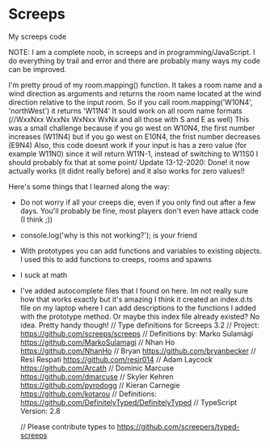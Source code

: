 # Screeps
My screeps code

NOTE: I am a complete noob, in screeps and in programming/JavaScript.
I do everything by trail and error and there are probably many ways my code can be improved.

I'm pretty proud of my room.mapping() function. It takes a room name and a wind direction as arguments and returns the room name located at the wind direction relative to the input room.
So if you call room.mapping('W10N4', 'northWest') it returns 'W11N4'
It sould work on all room name formats (//WxxNxx WxxNx WxNxx WxNx and all those with S and E as well) This was a small challenge because if you go west on W10N4, the first number increases (W11N4) but if you go west on E10N4, the frist number decreases (E9N4)
Also, this code doesnt work if your input is has a zero value (for example W11N0) since it will return W11N-1, instead of switching to W11S0 
    I should probably fix that at some point/
    Update 13-12-2020: Done! it now actually works (it didnt really before) and it also works for zero values!!

Here's some things that I learned along the way:

- Do not worry if all your creeps die, even if you only find out after a few days. You'll probably be fine, most players don't even have attack code (I think ;))
- console.log('why is this not working?'); is your friend
- With prototypes you can add functions and variables to existing objects.
    I used this to add functions to creeps, rooms and spawns
- I suck at math
- I've added autocomplete files that I found on here. Im not really sure how that works exactly but it's amazing
    I think it created an index.d.ts file on my laptop where I can add descriptions to the functions I added with the prototype method.
    Or maybe this index file already existed? No idea. Pretty handy though!
    // Type definitions for Screeps 3.2
    // Project: https://github.com/screeps/screeps
    // Definitions by: Marko Sulamägi <https://github.com/MarkoSulamagi>
    //                 Nhan Ho <https://github.com/NhanHo>
    //                 Bryan <https://github.com/bryanbecker>
    //                 Resi Respati <https://github.com/resir014>
    //                 Adam Laycock <https://github.com/Arcath>
    //                 Dominic Marcuse <https://github.com/dmarcuse>
    //                 Skyler Kehren <https://github.com/pyrodogg>
    //                 Kieran Carnegie <https://github.com/kotarou>
    // Definitions: https://github.com/DefinitelyTyped/DefinitelyTyped
    // TypeScript Version: 2.8

    // Please contribute types to https://github.com/screepers/typed-screeps
